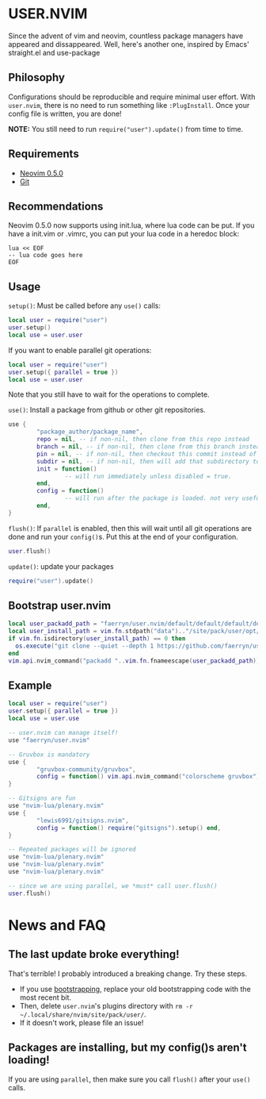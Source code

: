# USER.NVIM
Since the advent of vim and neovim, countless package managers have appeared and dissappeared.
Well, here's another one, inspired by Emacs' straight.el and use-package

## Philosophy
Configurations should be reproducible and require minimal user effort.
With `user.nvim`, there is no need to run something like `:PlugInstall`.
Once your config file is written, you are done!

**NOTE:** You still need to run `require("user").update()` from time to time.

## Requirements
- [Neovim 0.5.0](https://neovim.io/)
- [Git](https://git-scm.com/)

## Recommendations
Neovim 0.5.0 now supports using init.lua, where lua code can be put.
If you have a init.vim or .vimrc, you can put your lua code in a heredoc block:

```
lua << EOF
-- lua code goes here
EOF
```

## Usage
`setup()`: Must be called before any `use()` calls:
```lua
local user = require("user")
user.setup()
local use = user.user
```

If you want to enable parallel git operations:
```lua
local user = require("user")
user.setup({ parallel = true })
local use = user.user
```
Note that you still have to wait for the operations to complete.

`use()`: Install a package from github or other git repositories.
```lua
use {
        "package_author/package_name",
        repo = nil, -- if non-nil, then clone from this repo instead
        branch = nil, -- if non-nil, then clone from this branch instead of default branch
        pin = nil, -- if non-nil, then checkout this commit instead of HEAD
        subdir = nil, -- if non-nil, then will add that subdirectory to rtp
        init = function()
                -- will run immediately unless disabled = true.
        end,
        config = function()
                -- will run after the package is loaded. not very useful if you don't have `parallel` enabled.
        end,
}
```

`flush()`: If `parallel` is enabled, then this will wait until all git operations are done and run your `config()`s.
Put this at the end of your configuration.
```lua
user.flush()
```

`update()`: update your packages
```lua
require("user").update()
```

## Bootstrap user.nvim
```lua
local user_packadd_path = "faerryn/user.nvim/default/default/default/default"
local user_install_path = vim.fn.stdpath("data").."/site/pack/user/opt/"..user_packadd_path
if vim.fn.isdirectory(user_install_path) == 0 then
  os.execute("git clone --quiet --depth 1 https://github.com/faerryn/user.nvim.git "..vim.fn.shellescape(user_install_path))
end
vim.api.nvim_command("packadd "..vim.fn.fnameescape(user_packadd_path))
```

## Example
```lua
local user = require("user")
user.setup({ parallel = true })
local use = user.use

-- user.nvim can manage itself!
use "faerryn/user.nvim"

-- Gruvbox is mandatory
use {
        "gruvbox-community/gruvbox",
        config = function() vim.api.nvim_command("colorscheme gruvbox") end,
}

-- Gitsigns are fun
use "nvim-lua/plenary.nvim"
use {
        "lewis6991/gitsigns.nvim",
        config = function() require("gitsigns").setup() end,
}

-- Repeated packages will be ignored
use "nvim-lua/plenary.nvim"
use "nvim-lua/plenary.nvim"
use "nvim-lua/plenary.nvim"

-- since we are using parallel, we *must* call user.flush()
user.flush()
```

# News and FAQ
## The last update broke everything!
That's terrible! I probably introduced a breaking change. Try these steps.
- If you use [bootstrapping](#bootstrap-usernvim), replace your old bootstrapping code with the most recent bit.
- Then, delete `user.nvim`'s plugins directory with `rm -r ~/.local/share/nvim/site/pack/user/`.
- If it doesn't work, please file an issue!
## Packages are installing, but my config()s aren't loading!
If you are using `parallel`, then make sure you call `flush()` after your `use()` calls.
